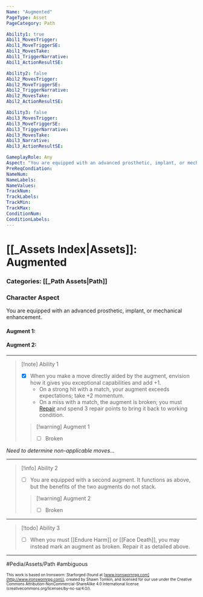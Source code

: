 ```yaml
---
Name: "Augmented"
PageType: Asset
PageCategory: Path

Ability1: true
Abil1_MovesTrigger:
Abil1_MoveTriggerSE:
Abil1_MovesTake:
Abil1_TriggerNarrative:
Abil1_ActionResultSE:

Ability2: false
Abil2_MovesTrigger:
Abil2_MoveTriggerSE:
Abil2_TriggerNarrative:
Abil2_MovesTake:
Abil2_ActionResultSE:

Ability3: false
Abil3_MovesTrigger:
Abil3_MoveTriggerSE:
Abil3_TriggerNarrative:
Abil3_MovesTake:
Abil3_Narrative:
Abil3_ActionResultSE:

GameplayRole: Any
Aspect: "You are equipped with an advanced prosthetic, implant, or mechanical enhancement."
PreReqCondiation: 
NameNum:
NameLabels:
NameValues:
TrackNum:
TrackLabels:
TrackMin:
TrackMax:
ConditionNum:
ConditionLabels:
---
```

# [[_Assets Index|Assets]]: Augmented
### Categories: [[_Path Assets|Path]]
### Character Aspect
You are equipped with an advanced prosthetic, implant, or mechanical enhancement. 
#### Augment 1:
#### Augment 2:
___
> [!note] Ability 1
> - [x] When you make a move directly aided by the augment, envision how it gives you exceptional capabilities and add +1. 
> 	- On a strong hit with a match, your augment exceeds expectations; take +2 momentum. 
> 	- On a miss with a match, the augment is broken; you must [Repair](z_Obsi-Forge-Apedia/Moves/Recover/Repair.md) and spend 3 repair points to bring it back to working condition.
> 
> > [!warning] Augment 1
> > - [ ] Broken

*Need to determine non-applicable moves...*
___
> [!info] Ability 2
> - [ ] You are equipped with a second augment. It functions as above, but the benefits of the two augments do not stack. 
> > [!warning] Augment 2
> > - [ ] Broken
___
> [!todo] Ability 3
> - [ ] When you must [[Endure Harm]] or [[Face Death]], you may instead mark an augment as broken. Repair it as detailed above.
___

#Pedia/Assets/Path 
#ambiguous 

<font size=-2>This work is based on Ironsworn: Starforged (found at [www.ironswornrpg.com](http://www.ironswornrpg.com)), created by Shawn Tomkin, and licensed for our use under the Creative Commons Attribution-NonCommercial-ShareAlike 4.0 International license  (creativecommons.org/licenses/by-nc-sa/4.0/).</font>